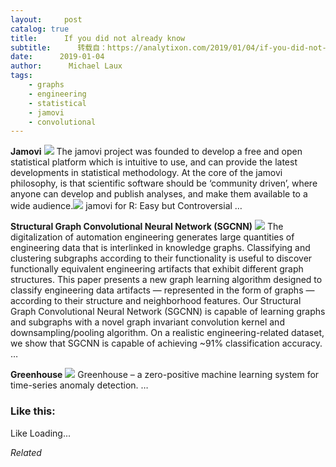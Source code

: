 ```yaml
---
layout:     post
catalog: true
title:      If you did not already know
subtitle:      转载自：https://analytixon.com/2019/01/04/if-you-did-not-already-know-599/
date:      2019-01-04
author:      Michael Laux
tags:
    - graphs
    - engineering
    - statistical
    - jamovi
    - convolutional
---
```


**Jamovi** ![](https://aboutdataanalytics.files.wordpress.com/2015/01/google.png?w=529)
The jamovi project was founded to develop a free and open statistical platform which is intuitive to use, and can provide the latest developments in statistical methodology. At the core of the jamovi philosophy, is that scientific software should be ‘community driven’, where anyone can develop and publish analyses, and make them available to a wide audience.![](https://aboutdataanalytics.files.wordpress.com/2015/04/link.png?w=529)
 jamovi for R: Easy but Controversial … 

**Structural Graph Convolutional Neural Network (SGCNN)** ![](https://aboutdataanalytics.files.wordpress.com/2015/01/google.png?w=529)
The digitalization of automation engineering generates large quantities of engineering data that is interlinked in knowledge graphs. Classifying and clustering subgraphs according to their functionality is useful to discover functionally equivalent engineering artifacts that exhibit different graph structures. This paper presents a new graph learning algorithm designed to classify engineering data artifacts — represented in the form of graphs — according to their structure and neighborhood features. Our Structural Graph Convolutional Neural Network (SGCNN) is capable of learning graphs and subgraphs with a novel graph invariant convolution kernel and downsampling/pooling algorithm. On a realistic engineering-related dataset, we show that SGCNN is capable of achieving ~91% classification accuracy. … 

**Greenhouse** ![](https://aboutdataanalytics.files.wordpress.com/2015/01/google.png?w=529)
Greenhouse – a zero-positive machine learning system for time-series anomaly detection. … 





### Like this:

Like Loading...


*Related*


